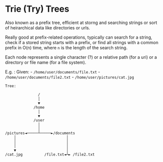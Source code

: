 # Trie (Try) Trees
Also known as a prefix tree, efficient at storng and searching strings or sort of heirarchical data like directories or urls. 

Really good at prefix-related operations, typically can search for a string, check if a stored string starts with a prefix, or find all strings with a common prefix in O(n) time, where `n` is the length of the search string. 

Each node represents a single character (?) or a relative path (for a uri) or a directory or file name (for a file system).

E.g. :
    Given: 
        - `/home/user/documents/file.txt`
        - `/home/user/documents/file2.txt`
        - `/home/user/pictures/cat.jpg`

    Tree:
```
               /                         
               │                         
               ▼                         
             /home                       
               │                         
               ▼                         
             /user                       
               │                         
               │                         
/pictures◄─────┴─────►/documents         
    │                       │            
    │                       │            
    │                       │            
    ▼                       │            
/cat.jpg          /file.txt◄┴► /file2.txt
```


